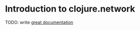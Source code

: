 # Introduction to clojure.network

TODO: write [great documentation](http://jacobian.org/writing/great-documentation/what-to-write/)
